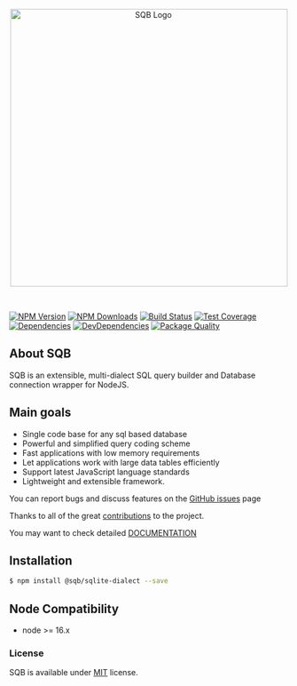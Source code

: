 <p style="text-align:center">
  <img src="https://user-images.githubusercontent.com/3836517/32965280-1a2b63ce-cbe7-11e7-8ee1-ba47313503c5.png" width="500px" alt="SQB Logo"/>
</p>

<br>

[![NPM Version][npm-image]][npm-url]
[![NPM Downloads][downloads-image]][downloads-url]
[![Build Status][travis-image]][travis-url]
[![Test Coverage][coveralls-image]][coveralls-url]
[![Dependencies][dependencies-image]][dependencies-url]
[![DevDependencies][devdependencies-image]][devdependencies-url]
[![Package Quality][quality-image]][quality-url]

## About SQB

SQB is an extensible, multi-dialect SQL query builder and Database connection wrapper for NodeJS.

## Main goals

-   Single code base for any sql based database
-   Powerful and simplified query coding scheme
-   Fast applications with low memory requirements
-   Let applications work with large data tables efficiently
-   Support latest JavaScript language standards
-   Lightweight and extensible framework.

You can report bugs and discuss features on the [GitHub issues](https://github.com/sqbjs/sqb/issues) page

Thanks to all of the great [contributions](https://github.com/sqbjs/sqb/graphs/contributors) to the project.

You may want to check detailed [DOCUMENTATION](https://sqbjs.github.io/sqb/)

## Installation

```bash
$ npm install @sqb/sqlite-dialect --save
```

## Node Compatibility

-   node >= 16.x

### License

SQB is available under [MIT](LICENSE) license.

[npm-image]: https://img.shields.io/npm/v/@sqb/sqlite-dialect.svg
[npm-url]: https://npmjs.org/package/@sqb/sqlite-dialect
[travis-image]: https://img.shields.io/travis/sqbjs/@sqb/sqlite-dialect/master.svg
[travis-url]: https://travis-ci.org/sqbjs/@sqb/sqlite-dialect
[coveralls-image]: https://img.shields.io/coveralls/sqbjs/@sqb/sqlite-dialect/master.svg
[coveralls-url]: https://coveralls.io/r/sqbjs/@sqb/sqlite-dialect
[downloads-image]: https://img.shields.io/npm/dm/@sqb/sqlite-dialect.svg
[downloads-url]: https://npmjs.org/package/@sqb/sqlite-dialect
[gitter-image]: https://badges.gitter.im/sqbjs/@sqb/sqlite-dialect.svg
[gitter-url]: https://gitter.im/sqbjs/@sqb/sqlite-dialect?utm_source=badge&utm_medium=badge&utm_campaign=pr-badge&utm_content=badge
[dependencies-image]: https://david-dm.org/sqbjs/@sqb/sqlite-dialect/status.svg
[dependencies-url]: https://david-dm.org/sqbjs/@sqb/sqlite-dialect
[devdependencies-image]: https://david-dm.org/sqbjs/@sqb/sqlite-dialect/dev-status.svg
[devdependencies-url]: https://david-dm.org/sqbjs/@sqb/sqlite-dialect?type=dev
[quality-image]: http://npm.packagequality.com/shield/@sqb/sqlite-dialect.png
[quality-url]: http://packagequality.com/#?package=@sqb/sqlite-dialect
